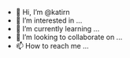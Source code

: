 - 👋 Hi, I’m @katirn
- 👀 I’m interested in ...
- 🌱 I’m currently learning ...
- 💞️ I’m looking to collaborate on ...
- 📫 How to reach me ...

<!---
katirn/katirn is a ✨ special ✨ repository because its `README.md` (this file) appears on your GitHub profile.
You can click the Preview link to take a look at your changes.
--->
